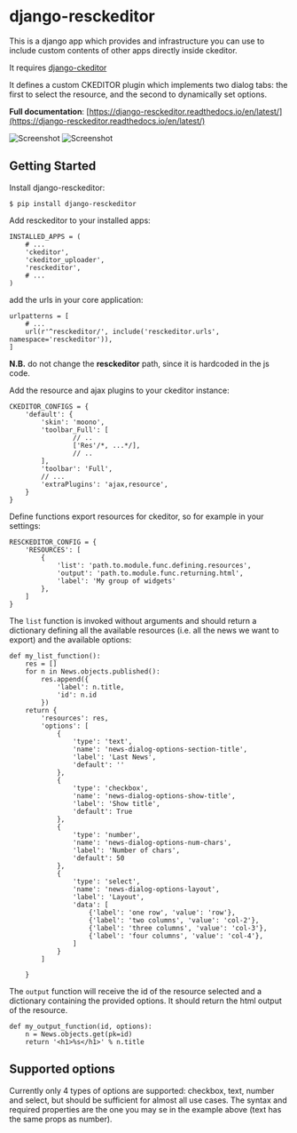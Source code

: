 # django-resckeditor

This is a django app which provides and infrastructure you can use to include custom contents of other apps directly inside ckeditor.

It requires [django-ckeditor](https://github.com/django-ckeditor/django-ckeditor)

It defines a custom CKEDITOR plugin which implements two dialog tabs: the first to select the resource, and the second to dynamically set options.

**Full documentation**: [https://django-resckeditor.readthedocs.io/en/latest/](https://django-resckeditor.readthedocs.io/en/latest/)

![Screenshot](docs/images/list.png)
![Screenshot](docs/images/options.png)

## Getting Started

Install django-resckeditor:

    $ pip install django-resckeditor

Add resckeditor to your installed apps:

    INSTALLED_APPS = (
        # ...
        'ckeditor',
        'ckeditor_uploader',
        'resckeditor',
        # ...
    )

add the urls in your core application:

    urlpatterns = [
        # ...
        url(r'^resckeditor/', include('resckeditor.urls', namespace='resckeditor')),
    ]

**N.B.** do not change the **resckeditor** path, since it is hardcoded in the js code.

Add the resource and ajax plugins to your ckeditor instance:

    CKEDITOR_CONFIGS = {
        'default': {
            'skin': 'moono',
            'toolbar_Full': [
                    // ..
                    ['Res'/*, ...*/],
                    // ..
            ],
            'toolbar': 'Full',
            // ...
            'extraPlugins': 'ajax,resource',
        }
    }

Define functions export resources for ckeditor, so for example in your settings:

    RESCKEDITOR_CONFIG = {
        'RESOURCES': [
            {
                'list': 'path.to.module.func.defining.resources',
                'output': 'path.to.module.func.returning.html',
                'label': 'My group of widgets'
            },
        ]
    }


The `list` function is invoked without arguments and should return a dictionary defining all the available resources
(i.e. all the news we want to export) and the available options:

    def my_list_function():
        res = []
        for n in News.objects.published():
            res.append({
                'label': n.title,
                'id': n.id
            })
        return {
            'resources': res,
            'options': [
                {
                    'type': 'text',
                    'name': 'news-dialog-options-section-title',
                    'label': 'Last News',
                    'default': ''
                },
                {
                    'type': 'checkbox',
                    'name': 'news-dialog-options-show-title',
                    'label': 'Show title',
                    'default': True
                },
                {
                    'type': 'number',
                    'name': 'news-dialog-options-num-chars',
                    'label': 'Number of chars',
                    'default': 50
                },
                {
                    'type': 'select',
                    'name': 'news-dialog-options-layout',
                    'label': 'Layout',
                    'data': [
                        {'label': 'one row', 'value': 'row'},
                        {'label': 'two columns', 'value': 'col-2'},
                        {'label': 'three columns', 'value': 'col-3'},
                        {'label': 'four columns', 'value': 'col-4'},
                    ]
                }
            ]

        }

The `output` function will receive the id of the resource selected and a dictionary containing the provided options.
It should return the html output of the resource.

    def my_output_function(id, options):
        n = News.objects.get(pk=id)
        return '<h1>%s</h1>' % n.title

## Supported options

Currently only 4 types of options are supported: checkbox, text, number and select, but should be sufficient for almost all use cases.
The syntax and required properties are the one you may se in the example above (text has the same props as number).
